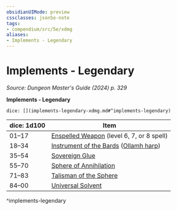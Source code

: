 ```yaml
---
obsidianUIMode: preview
cssclasses: json5e-note
tags:
- compendium/src/5e/xdmg
aliases:
- Implements - Legendary
---
```

# Implements - Legendary
*Source: Dungeon Master's Guide (2024) p. 329* 

**Implements - Legendary**

`dice: [](implements-legendary-xdmg.md#^implements-legendary)`

| dice: 1d100 | Item |
|-------------|------|
| 01–17 | [Enspelled Weapon](/3-Mechanics/CLI/items/enspelled-weapon-xdmg.md) (level 6, 7, or 8 spell) |
| 18–34 | [Instrument of the Bards](/3-Mechanics/CLI/items/instrument-of-the-bards-xdmg.md) ([Ollamh harp](/3-Mechanics/CLI/items/instrument-of-the-bards-ollamh-harp-xdmg.md)) |
| 35–54 | [Sovereign Glue](/3-Mechanics/CLI/items/sovereign-glue-xdmg.md) |
| 55–70 | [Sphere of Annihilation](/3-Mechanics/CLI/items/sphere-of-annihilation-xdmg.md) |
| 71–83 | [Talisman of the Sphere](/3-Mechanics/CLI/items/talisman-of-the-sphere-xdmg.md) |
| 84–00 | [Universal Solvent](/3-Mechanics/CLI/items/universal-solvent-xdmg.md) |
^implements-legendary